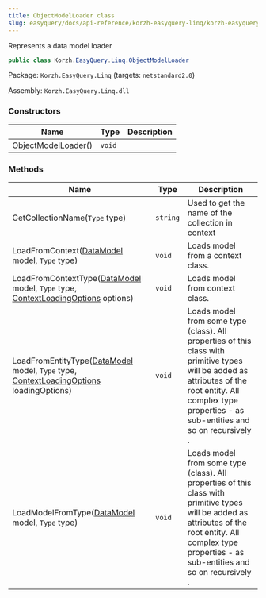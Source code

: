 ```yaml
---
title: ObjectModelLoader class
slug: easyquery/docs/api-reference/korzh-easyquery-linq/korzh-easyquery-linq-namespace/objectmodelloader-class
---
```



Represents a data model loader
```csharp
public class Korzh.EasyQuery.Linq.ObjectModelLoader

```
Package: `Korzh.EasyQuery.Linq` (targets: `netstandard2.0`)

Assembly: `Korzh.EasyQuery.Linq.dll`

### Constructors

| Name | Type | Description | 
| --- | --- | --- | 
| ObjectModelLoader() | `void` |  | 


### Methods

| Name | Type | Description | 
| --- | --- | --- | 
| GetCollectionName(`Type` type) | `string` | Used to get the name of the collection in context | 
| LoadFromContext([DataModel](/api-reference/korzh-easyquery/korzh-easyquery-namespace/datamodel-class) model, `Type` type) | `void` | Loads model from a context class. | 
| LoadFromContextType([DataModel](/api-reference/korzh-easyquery/korzh-easyquery-namespace/datamodel-class) model, `Type` type, [ContextLoadingOptions](/api-reference/korzh-easyquery-linq/korzh-easyquery-linq-namespace/contextloadingoptions-enum) options) | `void` | Loads model from context class. | 
| LoadFromEntityType([DataModel](/api-reference/korzh-easyquery/korzh-easyquery-namespace/datamodel-class) model, `Type` type, [ContextLoadingOptions](/api-reference/korzh-easyquery-linq/korzh-easyquery-linq-namespace/contextloadingoptions-enum) loadingOptions) | `void` | Loads model from some type (class).  All properties of this class with primitive types will be added as attributes of the root entity.  All complex type properties - as sub-entities and so on recursively . | 
| LoadModelFromType([DataModel](/api-reference/korzh-easyquery/korzh-easyquery-namespace/datamodel-class) model, `Type` type) | `void` | Loads model from some type (class).  All properties of this class with primitive types will be added as attributes of the root entity.  All complex type properties - as sub-entities and so on recursively . |